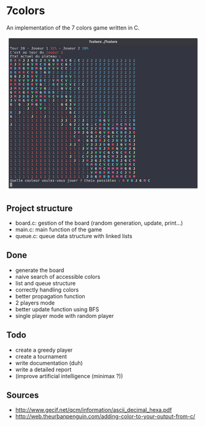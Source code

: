 # 7colors
An implementation of the 7 colors game written in C.

![Preview](preview.png)

## Project structure
* board.c: gestion of the board (random generation, update, print...)
* main.c: main function of the game
* queue.c: queue data structure with linked lists

## Done
* generate the board
* naive search of accessible colors
* list and queue structure
* correctly handling colors
* better propagation function
* 2 players mode
* better update function using BFS
* single player mode with random player

## Todo
* create a greedy player
* create a tournament
* write documentation (duh)
* write a detailed report
* (improve artificial intelligence (minimax ?))

## Sources
* http://www.gecif.net/qcm/information/ascii_decimal_hexa.pdf
* http://web.theurbanpenguin.com/adding-color-to-your-output-from-c/
